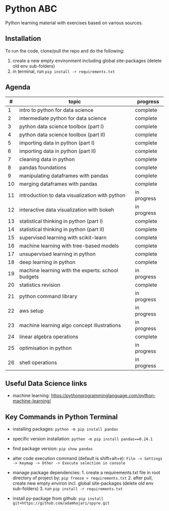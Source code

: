 # Python ABC
Python learning material with exercises based on various sources.

Installation
--------------
To run the code, clone/pull the repo and do the following:
1. create a new empty environment including global site-packages (delete old env sub-folders)
2. in terminal, run ```pip install -r requirements.txt```

Agenda
--------------


#| topic	| progress
-| ------ | --------
1 | intro to python for data science	| complete
2 | intermediate python for data science	| complete
3 | python data science toolbox (part I)	| complete
4 | python data science toolbox (part II)	| complete
5 | importing data in python (part I)	| complete
6 | importing data in python (part II)	| complete
7 | cleaning data in python	| complete
8 | pandas foundations	| complete
9 | manipulating dataframes with pandas | complete	
10 | merging dataframes with pandas	| complete
11 | introduction to data visualization with python | in progress	
12 | interactive data visualization with bokeh | in progress
13 | statistical thinking in python (part I) | complete
14 | statistical thinking in python (part II) | complete
15 | supervised learning with scikit-learn	| complete	
16 | machine learning with tree-based models | complete
17 | unsupervised learning in python	| complete
18 | deep learning in python | complete
19 | machine learning with the experts: school budgets | in progress
20 | statistics revision | complete
21 | python command library | in progress
22 | aws setup | in progress
23 | machine learning algo concept illustrations | in progress
24 | linear algebra operations | complete
25 | optimisation in python | in progress
26 | shell operations | in progress


Useful Data Science links
-------------------------

- machine learning: https://pythonprogramminglanguage.com/python-machine-learning/


Key Commands in Python Terminal
-------------------------------

- installing packages: ```python -m pip install pandas```

- specific version installation: ```python -m pip install pandas==0.24.1```

- find package version: ```pip show pandas```

- alter code execution command (default is shift+alt+e): 
```File -> Settings -> Keymap -> Other -> Execute selection in console```

- manage package dependencies:
      1. create a requirements.txt file in root directory of project by: ```pip freeze > requirements.txt```
      2. after pull, create new empty environ incl. global site-packages (delete old env sub-folders)
      3. run ```pip install -r requirements.txt```

- install py-package from github: ```pip install git+https://github.com/adamhajari/spyre.git```


